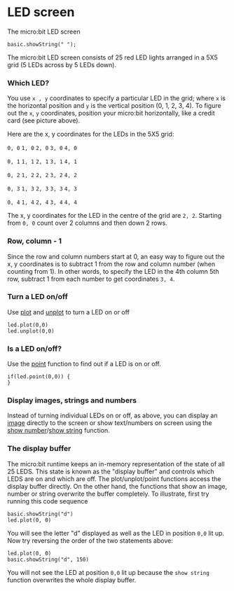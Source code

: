 # LED screen

The micro:bit LED screen 

```sim
basic.showString(" ");
```

The micro:bit LED screen consists of 25 red LED lights arranged in a 5X5 grid (5 LEDs across by 5 LEDs down).

### Which LED?

You use ``x , y`` coordinates to specify a particular LED in the grid; where ``x`` is the horizontal position and ``y`` is the vertical position (0, 1, 2, 3, 4). To figure out the ``x``, ``y`` coordinates, position your micro:bit horizontally, like a credit card (see picture above).

Here are the x, y coordinates for the LEDs in the 5X5 grid:

`0, 0` `1, 0` `2, 0` `3, 0` `4, 0`

`0, 1` `1, 1` `2, 1` `3, 1` `4, 1`

`0, 2` `1, 2` `2, 2` `3, 2` `4, 2`

`0, 3` `1, 3` `2, 3` `3, 3` `4, 3`

`0, 4` `1, 4` `2, 4` `3, 4` `4, 4`

The x, y coordinates for the LED in the centre of the grid are `2, 2`. Starting from `0, 0` count over 2 columns and then down 2 rows.

### Row, column - 1

Since the row and column numbers start at 0, an easy way to figure out the x, y coordinates is to subtract 1 from the row and column number (when counting from 1). In other words, to specify the LED in the 4th column 5th row, subtract 1 from each number to get coordinates `3, 4`.

### Turn a LED on/off

Use [plot](/led/plot) and [unplot](/led/unplot) to turn a LED on or off

```blocks
led.plot(0,0)
led.unplot(0,0)
```

### Is a LED on/off?

Use the [point](/led/point) function to find out if a LED is on or off.

```blocks
if(led.point(0,0)) {
}
```

### Display images, strings and numbers

Instead of turning individual LEDs on or off, as above, you can display an [image](/reference/images/image) directly to the screen or show text/numbers on screen using the [show number](/reference/basic/show-number)/[show string](/reference/basic/show-string) function.

### The display buffer

The micro:bit runtime keeps an in-memory representation of the state of all 25 LEDS. This state is known as the "display buffer" and controls which LEDS are on and which are off. The plot/unplot/point functions access the display buffer directly. On the other hand, the functions that show an image, number or string overwrite the buffer completely. To illustrate, first try running this code sequence

```blocks
basic.showString("d")
led.plot(0, 0)
```

You will see the letter "d" displayed as well as the LED in position `0,0` lit up. Now try reversing the order of the two statements above:

```blocks
led.plot(0, 0)
basic.showString("d", 150)
```

You will not see the LED at position `0,0` lit up because the `show string` function overwrites the whole display buffer.

